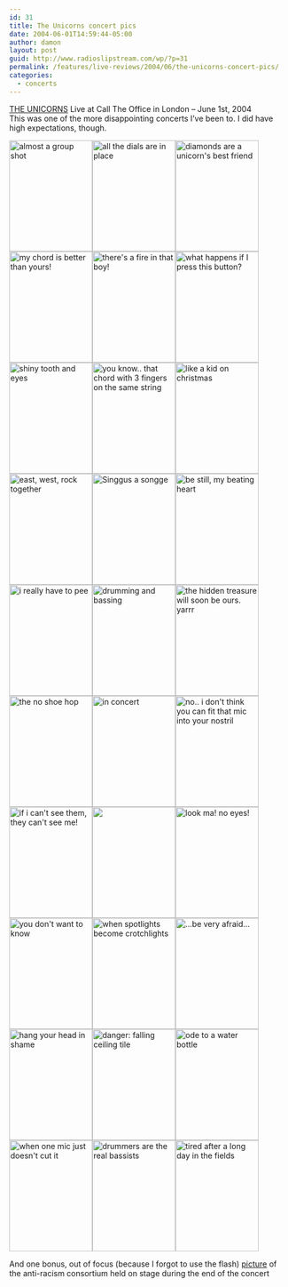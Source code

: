 ```yaml
---
id: 31
title: The Unicorns concert pics
date: 2004-06-01T14:59:44-05:00
author: damon
layout: post
guid: http://www.radioslipstream.com/wp/?p=31
permalink: /features/live-reviews/2004/06/the-unicorns-concert-pics/
categories:
  - concerts
---
```

<a href="http://www.theunicorns.net">THE UNICORNS</a> Live at Call The Office in London – June 1st, 2004  
This was one of the more disappointing concerts I’ve been to. I did have high expectations, though.

[<img src="/pics/unicorns/01almostagroupshot.jpg" width="150" height="200" alt="almost a group shot" border="0" />](/pics/unicorns/large/01almostagroupshot.jpg)[<img src="/pics/unicorns/02allthedialsareinplace.jpg" width="150" height="200" alt="all the dials are in place" border="0" />](/pics/unicorns/large/02allthedialsareinplace.jpg)[<img src="/pics/unicorns/03diamonds.jpg" width="150" height="200" alt="diamonds are a unicorn's best friend" border="0" />](/pics/unicorns/large/03diamonds.jpg)[<img src="/pics/unicorns/04mychordisbetterthanyours.jpg" width="150" height="200" alt="my chord is better than yours!" border="0" />](/pics/unicorns/large/04mychordisbetterthanyours.jpg)[<img src="/pics/unicorns/05theresafireinthatboy.jpg" width="150" height="200" alt="there's a fire in that boy!" border="0" />](/pics/unicorns/large/05theresafireinthatboy.jpg)[<img src="/pics/unicorns/06whathappensifipressthisbutton...jpg" width="150" height="200" alt="what happens if I press this button?" border="0" />](/pics/unicorns/large/06whathappensifipressthisbutton...jpg)[<img src="/pics/unicorns/07shinytoothandeyes.jpg" width="150" height="200" alt="shiny tooth and eyes" border="0" />](/pics/unicorns/large/07shinytoothandeyes.jpg)[<img src="/pics/unicorns/08youknow-thatchordwith3fingersonthesamestring.jpg" width="150" height="200" alt="you know.. that chord with 3 fingers on the same string" border="0" />](/pics/unicorns/large/08youknow-thatchordwith3fingersonthesamestring.jpg)[<img src="/pics/unicorns/09likeakidonchristmas.jpg" width="150" height="200" alt="like a kid on christmas" border="0" />](/pics/unicorns/large/09likeakidonchristmas.jpg)[<img src="/pics/unicorns/10eastwestrocktogether.jpg" width="150" height="200" alt="east, west, rock together" border="0" />](/pics/unicorns/large/10eastwestrocktogether.jpg)[<img src="/pics/unicorns/11singgusasongg.jpg" width="150" height="200" alt="Singgus a songge" border="0" />](/pics/unicorns/large/11singgusasongg.jpg)[<img src="/pics/unicorns/12bestillmybeatingheart.jpg" width="150" height="200" alt="be still, my beating heart" border="0" />](/pics/unicorns/large/12bestillmybeatingheart.jpg)[<img src="/pics/unicorns/13ireallyhavetopee.jpg" width="150" height="200" alt="i really have to pee" border="0" />](/pics/unicorns/large/13ireallyhavetopee.jpg)[<img src="/pics/unicorns/14drummingandbassing.jpg" width="150" height="200" alt="drumming and bassing" border="0" />](/pics/unicorns/large/14drummingandbassing.jpg)[<img src="/pics/unicorns/15thehiddentreasurewillsoonbeours-yarrr.jpg" width="150" height="200" alt="the hidden treasure will soon be ours.  yarrr" border="0" />](/pics/unicorns/large/15thehiddentreasurewillsoonbeours-yarrr.jpg)[<img src="/pics/unicorns/16thenoshoehop.jpg" width="150" height="200" alt="the no shoe hop" border="0" />](/pics/unicorns/large/16thenoshoehop.jpg)[<img src="/pics/unicorns/17inconcert.jpg" width="150" height="200" alt="in concert" border="0" />](/pics/unicorns/large/17inconcert.jpg)[<img src="/pics/unicorns/18no-idontthinkyoucanfitthatmicintoyournostril.jpg" width="150" height="200" alt="no.. i don't think you can fit that mic into your nostril" border="0" />](/pics/unicorns/large/18no-idontthinkyoucanfitthatmicintoyournostril.jpg)[<img src="/pics/unicorns/19ificantseethem-theycantseeme.jpg" width="150" height="200" alt="if i can't see them, they can't see me!" border="0" />](/pics/unicorns/large/19ificantseethem-theycantseeme.jpg)[<img src="/pics/unicorns/20lostintheequipmentjungle.jpg" width="150" height="200" alt="" border="0" />](/pics/unicorns/large/20lostintheequipmentjungle.jpg)[<img src="/pics/unicorns/21lookma-noeyes.jpg" width="150" height="200" alt="look ma! no eyes!" border="0" />](/pics/unicorns/large/21lookma-noeyes.jpg)[<img src="/pics/unicorns/22youdontwanttoknow.jpg" width="150" height="200" alt="you don't want to know" border="0" />](/pics/unicorns/large/22youdontwanttoknow.jpg)[<img src="/pics/unicorns/23whenspotlightsbecomecrotchlights.jpg" width="150" height="200" alt="when spotlights become crotchlights" border="0" />](/pics/unicorns/large/23whenspotlightsbecomecrotchlights.jpg)[<img src="/pics/unicorns/24beveryafraid.jpg" width="150" height="200" alt="...be very afraid..." border="0" />](/pics/unicorns/large/24beveryafraid.jpg)[<img src="/pics/unicorns/25hangyourhead.jpg" width="150" height="200" alt="hang your head in shame" border="0" />](/pics/unicorns/large/25hangyourhead.jpg)[<img src="/pics/unicorns/26danger-fallingceilingtile.jpg" width="150" height="200" alt="danger: falling ceiling tile" border="0" />](/pics/unicorns/large/26danger-fallingceilingtile.jpg)[<img src="/pics/unicorns/27odetoawaterbottle.jpg" width="150" height="200" alt="ode to a water bottle" border="0" />](/pics/unicorns/large/27odetoawaterbottle.jpg)[<img src="/pics/unicorns/28whenonemicjustdoesntcutit.jpg" width="150" height="200" alt="when one mic just doesn't cut it" border="0" />](/pics/unicorns/large/28whenonemicjustdoesntcutit.jpg)[<img src="/pics/unicorns/29drummers_are_the_real_bassists.jpg" width="150" height="200" alt="drummers are the real bassists" border="0" />](/pics/unicorns/large/29drummers_are_the_real_bassists.jpg)[<img src="/pics/unicorns/30tired_after_a_long_day_in_the_fields.jpg" width="150" height="200" alt="tired after a long day in the fields" border="0" />](/pics/unicorns/large/30tired_after_a_long_day_in_the_fields.jpg)

And one bonus, out of focus (because I forgot to use the flash) [picture](/pics/unicorns/large/31endracismnow-weremorethanhorses.jpg) of the anti-racism consortium held on stage during the end of the concert